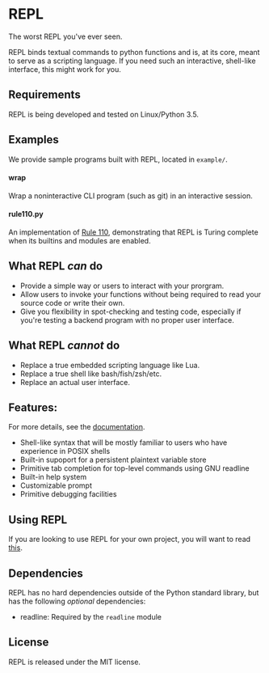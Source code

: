 # REPL

The worst REPL you've ever seen.

REPL binds textual commands to python functions and is, at its core, meant to
serve as a scripting language. If you need such an interactive, shell-like
interface, this might work for you.

## Requirements

REPL is being developed and tested on Linux/Python 3.5.

## Examples

We provide sample programs built with REPL, located in `example/`.

#### wrap

Wrap a noninteractive CLI program (such as git) in an interactive session.

#### rule110.py

An implementation of [Rule 110](https://en.wikipedia.org/wiki/Rule_110),
demonstrating that REPL is Turing complete when its builtins and modules are
enabled.

## What REPL _can_ do

* Provide a simple way or users to interact with your prorgram.
* Allow users to invoke your functions without being required to read your
  source code or write their own.
* Give you flexibility in spot-checking and testing code, especially if you're
  testing a backend program with no proper user interface.

## What REPL _cannot_ do

* Replace a true embedded scripting language like Lua.
* Replace a true shell like bash/fish/zsh/etc.
* Replace an actual user interface.

## Features:

For more details, see the [documentation](doc/index.md).

* Shell-like syntax that will be mostly familiar to users who have experience
  in POSIX shells
* Built-in supoport for a persistent plaintext variable store
* Primitive tab completion for top-level commands using GNU readline
* Built-in help system
* Customizable prompt
* Primitive debugging facilities

## Using REPL

If you are looking to use REPL for your own project, you will want to read
[this](doc/using-repl-code.md).

## Dependencies

REPL has no hard dependencies outside of the Python standard library, but has
the following _optional_ dependencies:

* readline: Required by the `readline` module

## License

REPL is released under the MIT license.

